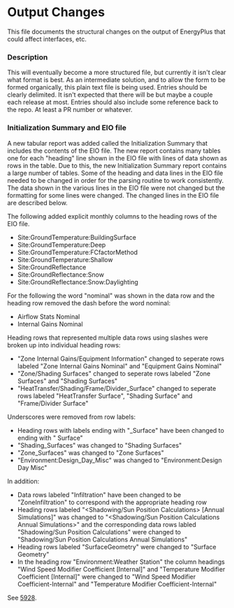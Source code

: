 Output Changes
==============

This file documents the structural changes on the output of EnergyPlus that could affect interfaces, etc.

### Description

This will eventually become a more structured file, but currently it isn't clear what format is best. As an intermediate solution, and to allow the form to be formed organically, this plain text file is being used. Entries should be clearly delimited.  It isn't expected that there will be but maybe a couple each release at most. Entries should also include some reference back to the repo.  At least a PR number or whatever.

### Initialization Summary and EIO file

A new tabular report was added called the Initialization Summary that includes the contents of the EIO file. The new report contains many tables one for each "heading" line shown in the EIO file with lines of data shown as rows in the table. Due to this, the new Initialization Summary report contains a large number of tables. Some of the heading and data lines in the EIO file needed to be changed in order for the parsing routine to work consistently. The data shown in the various lines in the EIO file were not changed but the formatting for some lines were changed. The changed lines in the EIO file are described below.

The following added explicit monthly columns to the heading rows of the EIO file.

- Site:GroundTemperature:BuildingSurface
- Site:GroundTemperature:Deep
- Site:GroundTemperature:FCfactorMethod
- Site:GroundTemperature:Shallow
- Site:GroundReflectance
- Site:GroundReflectance:Snow
- Site:GroundReflectance:Snow:Daylighting

For the following the word "nominal" was shown in the data row and the heading row removed the dash before the word nominal:

- Airflow Stats Nominal
- Internal Gains Nominal

Heading rows that represented multiple data rows using slashes were broken up into individual heading rows:

- "Zone Internal Gains/Equipment Information" changed to seperate rows labeled "Zone Internal Gains Nominal" and "Equipment Gains Nominal"
- "Zone/Shading Surfaces" changed to seperate rows labeled "Zone Surfaces" and "Shading Surfaces"
- "HeatTransfer/Shading/Frame/Divider_Surface" changed to seperate rows labeled "HeatTransfer Surface", "Shading Surface" and "Frame/Divider Surface"

Underscores were removed from row labels:

- Heading rows with labels ending with "_Surface" have been changed to ending with " Surface"
- "Shading_Surfaces" was changed to "Shading Surfaces"
- "Zone_Surfaces" was changed to "Zone Surfaces"
- "Environment:Design_Day_Misc" was changed to "Environment:Design Day Misc"

In addition:

- Data rows labeled "Infiltration" have been changed to be "ZoneInfiltration" to correspond with the appropriate heading row
- Heading rows labeled "<Shadowing/Sun Position Calculations> [Annual Simulations]" was changed to "<Shadowing/Sun Position Calculations Annual Simulations>" and the corresponding data rows labled "Shadowing/Sun Position Calculations" were changed to "Shadowing/Sun Position Calculations Annual Simulations"
- Heading rows labeled "SurfaceGeometry" were changed to "Surface Geometry"
- In the heading row "Environment:Weather Station" the column headings "Wind Speed Modifier Coefficient [Internal]" and "Temperature Modifier Coefficient [Internal]" were changed to "Wind Speed Modifier Coefficient-Internal" and "Temperature Modifier Coefficient-Internal"

See [5928](https://github.com/NREL/EnergyPlus/pull/5928). 


